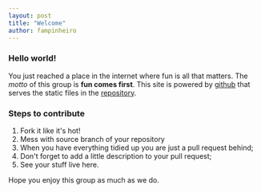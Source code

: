 ```yaml
---
layout: post
title: "Welcome"
author: fampinheiro
---
```


### Hello world!

You just reached a place in the internet where fun is all that matters.
The *motto* of this group is **fun comes first**.
This site is powered by [github](http://github.com/R42/r42.github.com) that serves the static files in the [repository](https://github.com/R42/r42.github.com/). 

### Steps to contribute

1. Fork it like it's hot!
2. Mess with source branch of your repository
3. When you have everything tidied up you are just a pull request behind;
4. Don't forget to add a little description to your pull request;
5. See your stuff live here.

Hope you enjoy this group as much as we do.
